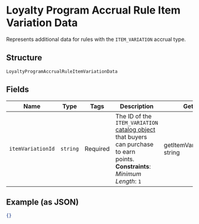 
# Loyalty Program Accrual Rule Item Variation Data

Represents additional data for rules with the `ITEM_VARIATION` accrual type.

## Structure

`LoyaltyProgramAccrualRuleItemVariationData`

## Fields

| Name | Type | Tags | Description | Getter | Setter |
|  --- | --- | --- | --- | --- | --- |
| `itemVariationId` | `string` | Required | The ID of the `ITEM_VARIATION` [catalog object](../../doc/models/catalog-object.md) that buyers can purchase to earn<br>points.<br>**Constraints**: *Minimum Length*: `1` | getItemVariationId(): string | setItemVariationId(string itemVariationId): void |

## Example (as JSON)

```json
{}
```


